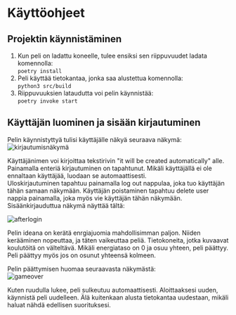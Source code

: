 # Käyttöohjeet
## Projektin käynnistäminen
1. Kun peli on ladattu koneelle, tulee ensiksi sen riippuvuudet ladata komennolla: \
```poetry install``` 
2. Peli käyttää tietokantaa, jonka saa alustettua komennolla: \
```python3 src/build```
3. Riippuvuuksien lataudutta voi pelin käynnistää: \
```poetry invoke start```

## Käyttäjän luominen ja sisään kirjautuminen
Pelin käynnistyttyä tulisi käyttäjälle näkyä seuraava näkymä:
![kirjautumisnäkymä](../src/assets/kirjautuminen.png) 

Käyttäjänimen voi kirjoittaa tekstirivin "it will be created automatically" alle. Painamalla enteriä kirjautuminen on tapahtunut. Mikäli käyttäjällä ei ole ennaltaan käyttäjää, luodaan se automaattisesti. \
Uloskirjautuminen tapahtuu painamalla log out nappulaa, joka tuo käyttäjän tähän samaan näkymään. Käyttäjän poistaminen tapahtuu delete user nappia painamalla, joka myös vie käyttäjän tähän näkymään. \
Sisäänkirjauduttua näkymä näyttää tältä:

![afterlogin](../src/assets/afterlogin.png)

Pelin ideana on kerätä enrgiajuomia mahdollisimman paljon. Niiden kerääminen nopeuttaa, ja täten vaikeuttaa peliä. Tietokoneita, jotka kuvaavat koulutöitä on välteltävä. Mikäli energiataso on 0 ja osuu yhteen, peli päättyy. Peli päättyy myös jos on osunut yhteensä kolmeen. 

Pelin päättymisen huomaa seuraavasta näkymästä:\
![gameover](../src/assets/game_over.png)

Kuten ruudulla lukee, peli sulkeutuu automaattisesti. Aloittaaksesi uuden, käynnistä peli uudelleen. Älä kuitenkaan alusta tietokantaa uudestaan, mikäli haluat nähdä edellisen suorituksesi.
